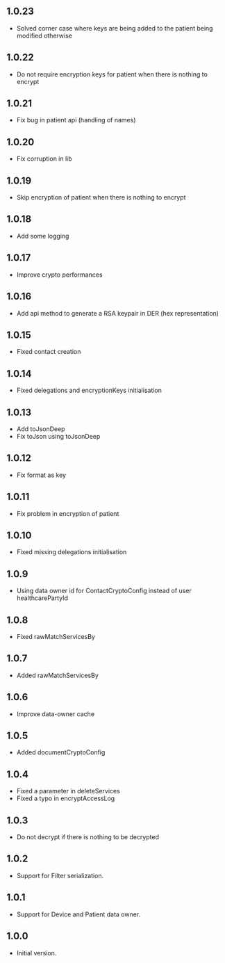 ## 1.0.23

- Solved corner case where keys are being added to the patient being modified otherwise

## 1.0.22

- Do not require encryption keys for patient when there is nothing to encrypt

## 1.0.21

- Fix bug in patient api (handling of names)

## 1.0.20

- Fix corruption in lib

## 1.0.19

- Skip encryption of patient when there is nothing to encrypt

## 1.0.18

- Add some logging

## 1.0.17

- Improve crypto performances

## 1.0.16

- Add api method to generate a RSA keypair in DER (hex representation)

## 1.0.15

- Fixed contact creation

## 1.0.14

- Fixed delegations and encryptionKeys initialisation

## 1.0.13

- Add toJsonDeep
- Fix toJson using toJsonDeep

## 1.0.12

- Fix format as key

## 1.0.11

- Fix problem in encryption of patient

## 1.0.10
- Fixed missing delegations initialisation

## 1.0.9
- Using data owner id for ContactCryptoConfig instead of user healthcarePartyId

## 1.0.8

- Fixed rawMatchServicesBy

## 1.0.7

- Added rawMatchServicesBy

## 1.0.6

- Improve data-owner cache

## 1.0.5

- Added documentCryptoConfig

## 1.0.4

- Fixed a parameter in deleteServices
- Fixed a typo in encryptAccessLog

## 1.0.3

- Do not decrypt if there is nothing to be decrypted

## 1.0.2

- Support for Filter serialization.

## 1.0.1

- Support for Device and Patient data owner.

## 1.0.0

- Initial version.
